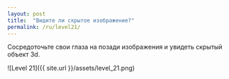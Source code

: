 ```yaml
---
layout: post
title:  "Видите ли скрытое изображение?"
permalink: /ru/level21/
---
```

Сосредоточьте свои глаза на позади изображения и увидеть скрытый объект 3d.

![Level 21]({{ site.url }}/assets/level_21.png)